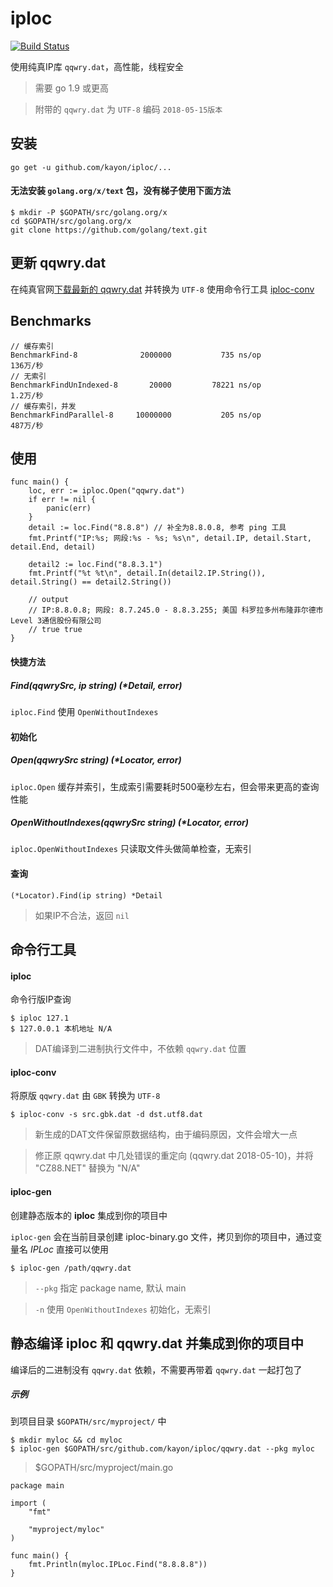 # iploc

[![Build Status](https://travis-ci.org/kayon/iploc.svg?branch=master)](https://travis-ci.org/kayon/iploc)

使用纯真IP库 `qqwry.dat`，高性能，线程安全

> 需要 go 1.9 或更高

> 附带的 `qqwry.dat` 为 `UTF-8` 编码 `2018-05-15版本`

## 安装

```
go get -u github.com/kayon/iploc/...
```

#### 无法安装 `golang.org/x/text` 包，没有梯子使用下面方法

```
$ mkdir -P $GOPATH/src/golang.org/x
cd $GOPATH/src/golang.org/x
git clone https://github.com/golang/text.git
```

## 更新 qqwry.dat

在纯真官网[下载最新的 qqwry.dat](http://www.cz88.net/fox/ipdat.shtml) 并转换为 `UTF-8` 使用命令行工具 [iploc-conv](#iploc-conv)


## Benchmarks

```
// 缓存索引
BenchmarkFind-8            	 2000000	       735 ns/op               136万/秒
// 无索引
BenchmarkFindUnIndexed-8   	   20000	     78221 ns/op               1.2万/秒
// 缓存索引，并发
BenchmarkFindParallel-8    	10000000	       205 ns/op               487万/秒
```

## 使用

```
func main() {
	loc, err := iploc.Open("qqwry.dat")
	if err != nil {
		panic(err)
	}
	detail := loc.Find("8.8.8") // 补全为8.8.0.8, 参考 ping 工具
	fmt.Printf("IP:%s; 网段:%s - %s; %s\n", detail.IP, detail.Start, detail.End, detail)
	
	detail2 := loc.Find("8.8.3.1")
	fmt.Printf("%t %t\n", detail.In(detail2.IP.String()), detail.String() == detail2.String())

	// output
	// IP:8.8.0.8; 网段: 8.7.245.0 - 8.8.3.255; 美国 科罗拉多州布隆菲尔德市Level 3通信股份有限公司
	// true true
}	
```

#### 快捷方法
##### Find(qqwrySrc, ip string) (*Detail, error)
`iploc.Find` 使用 `OpenWithoutIndexes`

#### 初始化
##### Open(qqwrySrc string) (*Locator, error)

`iploc.Open` 缓存并索引，生成索引需要耗时500毫秒左右，但会带来更高的查询性能

##### OpenWithoutIndexes(qqwrySrc string) (*Locator, error)

`iploc.OpenWithoutIndexes` 只读取文件头做简单检查，无索引

#### 查询

```
(*Locator).Find(ip string) *Detail

```
> 如果IP不合法，返回 `nil`


## 命令行工具

#### iploc

命令行版IP查询

```
$ iploc 127.1
$ 127.0.0.1 本机地址 N/A
```
> DAT编译到二进制执行文件中，不依赖 `qqwry.dat` 位置

#### <a name="iploc-conv"></a>iploc-conv

将原版 `qqwry.dat` 由 `GBK` 转换为 `UTF-8`

```
$ iploc-conv -s src.gbk.dat -d dst.utf8.dat
```

> 新生成的DAT文件保留原数据结构，由于编码原因，文件会增大一点

> 修正原 qqwry.dat 中几处错误的重定向 (qqwry.dat 2018-05-10)，并将 "CZ88.NET" 替换为 "N/A"

#### iploc-gen

创建静态版本的 **iploc** 集成到你的项目中

`iploc-gen` 会在当前目录创建 iploc-binary.go 文件，拷贝到你的项目中，通过变量名 *IPLoc* 直接可以使用

```
$ iploc-gen /path/qqwry.dat
```

> `--pkg` 指定 package name, 默认 main

> `-n` 使用 `OpenWithoutIndexes` 初始化，无索引

## 静态编译 iploc 和 qqwry.dat 并集成到你的项目中

编译后的二进制没有 `qqwry.dat` 依赖，不需要再带着 `qqwry.dat` 一起打包了

##### 示例

到项目目录 `$GOPATH/src/myproject/` 中

```
$ mkdir myloc && cd myloc
$ iploc-gen $GOPATH/src/github.com/kayon/iploc/qqwry.dat --pkg myloc
```

> $GOPATH/src/myproject/main.go

```
package main
	
import (
	"fmt"
	
	"myproject/myloc"
)
	
func main() {
	fmt.Println(myloc.IPLoc.Find("8.8.8.8"))
}
```